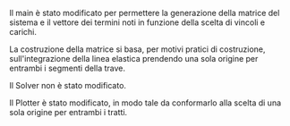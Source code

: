 Il main è stato modificato per permettere la generazione della matrice del sistema e il vettore dei termini noti in funzione della scelta di vincoli e carichi.


La costruzione della matrice si basa, per motivi pratici di costruzione, sull'integrazione della linea elastica prendendo una sola origine per entrambi i segmenti della trave.


Il Solver non è stato modificato.


Il Plotter è stato modificato, in modo tale da conformarlo alla scelta di una sola origine per entrambi i tratti.
